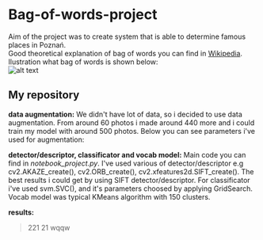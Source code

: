 # Bag-of-words-project  

Aim of the project was to create system that is able to determine famous places in Poznań.  
Good theoretical explanation of bag of words you can find in [Wikipedia](https://en.wikipedia.org/wiki/Bag-of-words_model).  
Ilustration what bag of words is shown below:  
![alt text](https://www.analyticssteps.com/backend/media/uploads/2019/09/06/image-20190906164045-2.jpeg)  

## My repository
**data augmentation:**
We didn't have lot of data, so i decided to use data augmentation. From around 60 photos i made around 440 more and i could train my model with around 500 photos. Below you can see parameters i've used for augmentation:  

**detector/descriptor, classificator and vocab model:**
Main code you can find in *notebook_project.py*. I've used various of detector/descriptor e.g cv2.AKAZE_create(), cv2.ORB_create(), cv2.xfeatures2d.SIFT_create().
The best results i could get by using SIFT detector/descriptor. For classificator i've used svm.SVC(), and it's parameters choosed by applying GridSearch. Vocab model was typical KMeans algorithm with 150 clusters.

**results:**
> 221
> 21
wqqw


